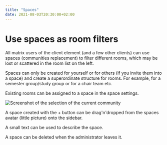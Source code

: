 ```yaml
---
title: "Spaces"
date: 2021-08-03T20:30:00+02:00
---
```


# Use spaces as room filters

All matrix users of the client element (and a few other clients) can use spaces (communities replacement) to filter different rooms, which may be lost or scattered in the room list on the left.

Spaces can only be created for yourself or for others (if you invite them into a space) and create a superordinate structure for rooms. For example, for a semester group/study group or for a chair team etc.

Existing rooms can be assigned to a space in the space settings.

![Screenshot of the selection of the current community](/images/20_spaces.png)

A space created with the + button can be drag'n'dropped from the spaces avatar (little picture) onto the sidebar.

A small text can be used to describe the space.

A space can be deleted when the administrator leaves it.
